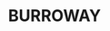 ---
lastmod: '2025-04-06T06:05:20+00:00'
latitude: -32.255249
layout: suburb
longitude: 148.110385
postcode: '2821'
state: NSW
title: BURROWAY
url: /nsw/burroway/
---